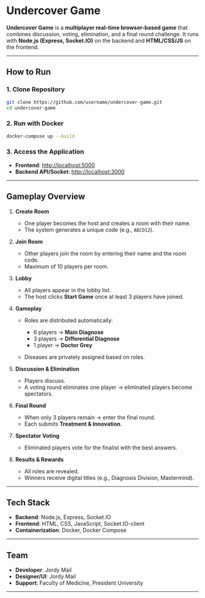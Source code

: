 # Undercover Game

**Undercover Game** is a **multiplayer real-time browser-based game** that combines discussion, voting, elimination, and a final round challenge.
It runs with **Node.js (Express, Socket.IO)** on the backend and **HTML/CSS/JS** on the frontend.

---



## How to Run

### 1. Clone Repository

```bash
git clone https://github.com/username/undercover-game.git
cd undercover-game
```

### 2. Run with Docker

```bash
docker-compose up --build
```

### 3. Access the Application

* **Frontend**: [http://localhost:5000](http://localhost:5000)
* **Backend API/Socket**: [http://localhost:3000](http://localhost:3000)

---

## Gameplay Overview

1. **Create Room**

   * One player becomes the host and creates a room with their name.
   * The system generates a unique code (e.g., `ABCD12`).

2. **Join Room**

   * Other players join the room by entering their name and the room code.
   * Maximum of 10 players per room.

3. **Lobby**

   * All players appear in the lobby list.
   * The host clicks **Start Game** once at least 3 players have joined.

4. **Gameplay**

   * Roles are distributed automatically:

     * 6 players → **Main Diagnose**
     * 3 players → **Differential Diagnose**
     * 1 player → **Doctor Grey**
   * Diseases are privately assigned based on roles.

5. **Discussion & Elimination**

   * Players discuss.
   * A voting round eliminates one player → eliminated players become spectators.

6. **Final Round**

   * When only 3 players remain → enter the final round.
   * Each submits **Treatment & Innovation**.

7. **Spectator Voting**

   * Eliminated players vote for the finalist with the best answers.

8. **Results & Rewards**

   * All roles are revealed.
   * Winners receive digital titles (e.g., Diagnosis Division, Mastermind).

---

## Tech Stack

* **Backend**: Node.js, Express, Socket.IO
* **Frontend**: HTML, CSS, JavaScript, Socket.IO-client
* **Containerization**: Docker, Docker Compose

---

## Team

* **Developer**: Jordy Mail
* **Designer/UI**: Jordy Mail
* **Support**: Faculty of Medicine, President University

---
